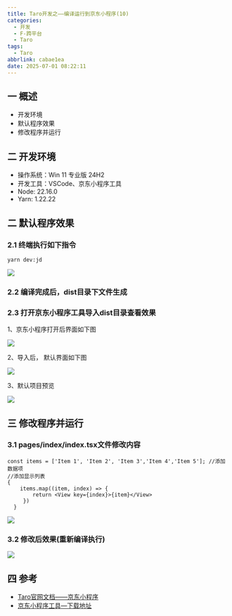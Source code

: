 ```yaml
---
title: Taro开发之——编译运行到京东小程序(10)
categories:
  - 开发
  - F-跨平台
  - Taro
tags:
  - Taro
abbrlink: cabae1ea
date: 2025-07-01 08:22:11
---
```

## 一 概述

* 开发环境
* 默认程序效果
* 修改程序并运行

<!--more-->

## 二 开发环境

* 操作系统：Win 11 专业版 24H2
* 开发工具：VSCode、京东小程序工具
* Node: 22.16.0
* Yarn: 1.22.22

## 二 默认程序效果

### 2.1 终端执行如下指令

```
yarn dev:jd
```

![][1]

### 2.2 编译完成后，dist目录下文件生成

### 2.3 打开京东小程序工具导入dist目录查看效果

1、京东小程序打开后界面如下图

![][2]

2、导入后， 默认界面如下图

![][3]

3、默认项目预览

![][4]

## 三 修改程序并运行

### 3.1 pages/index/index.tsx文件修改内容

```
const items = ['Item 1', 'Item 2', 'Item 3','Item 4','Item 5']; //添加数据项
//添加显示列表
{ 
    items.map((item, index) => {
        return <View key={index}>{item}</View>
     })
  }
```

![][5]

### 3.2 修改后效果(重新编译执行)

![][6]

## 四 参考

* [Taro官网文档——京东小程序](https://docs.taro.zone/docs/GETTING-STARTED#%E4%BA%AC%E4%B8%9C%E5%B0%8F%E7%A8%8B%E5%BA%8F)
* [京东小程序工具—下载地址](https://mp-docs.jd.com/doc/miniapp/dev/devtools/2742)



[1]:https://cdn.jsdelivr.net/gh/PGzxc/CDN/blog-taro/taro-10-jd-build-1.png
[2]:https://cdn.jsdelivr.net/gh/PGzxc/CDN/blog-taro/taro-10-jd-first-open-2.png
[3]:https://cdn.jsdelivr.net/gh/PGzxc/CDN/blog-taro/taro-10-jd-import-3.png
[4]:https://cdn.jsdelivr.net/gh/PGzxc/CDN/blog-taro/taro-10-jd-default-4.png
[5]:https://cdn.jsdelivr.net/gh/PGzxc/CDN/blog-taro/taro-10-jd-index-modify-5.png
[6]:https://cdn.jsdelivr.net/gh/PGzxc/CDN/blog-taro/taro-10-jd-modify-6.png